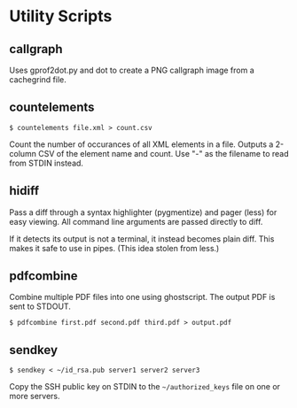 Utility Scripts
===============

## callgraph

Uses gprof2dot.py and dot to create a PNG callgraph image from a cachegrind file.

## countelements

    $ countelements file.xml > count.csv

Count the number of occurances of all XML elements in a file. Outputs a 2-column
CSV of the element name and count. Use "-" as the filename to read from STDIN
instead.

## hidiff

Pass a diff through a syntax highlighter (pygmentize) and pager (less) for easy
viewing. All command line arguments are passed directly to diff.

If it detects its output is not a terminal, it instead becomes plain diff. This
makes it safe to use in pipes. (This idea stolen from less.)

## pdfcombine

Combine multiple PDF files into one using ghostscript. The output PDF is sent to
STDOUT.

    $ pdfcombine first.pdf second.pdf third.pdf > output.pdf

## sendkey

    $ sendkey < ~/id_rsa.pub server1 server2 server3

Copy the SSH public key on STDIN to the `~/authorized_keys` file on one or more
servers.
